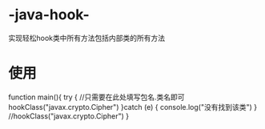 # -java-hook-
实现轻松hook类中所有方法包括内部类的所有方法
# 使用

function main(){
    try {
       //只需要在此处填写包名.类名即可
        hookClass("javax.crypto.Cipher")
    }catch (e) {
        console.log("没有找到该类")
    }
//hookClass("javax.crypto.Cipher")
}

